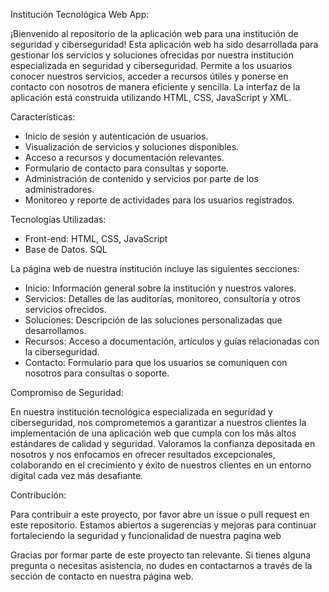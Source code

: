 Institución Tecnológica Web App:

¡Bienvenido al repositorio de la aplicación web para una institución de seguridad y ciberseguridad!
Esta aplicación web ha sido desarrollada para gestionar los servicios y soluciones ofrecidas por nuestra institución especializada en seguridad y ciberseguridad. Permite a los usuarios conocer nuestros servicios, acceder a recursos útiles y ponerse en contacto con nosotros de manera eficiente y sencilla. La interfaz de la aplicación está construida utilizando HTML, CSS, JavaScript y XML.

Características:

- Inicio de sesión y autenticación de usuarios.
- Visualización de servicios y soluciones disponibles.
- Acceso a recursos y documentación relevantes.
- Formulario de contacto para consultas y soporte.
- Administración de contenido y servicios por parte de los administradores.
- Monitoreo y reporte de actividades para los usuarios registrados.

Tecnologías Utilizadas:

- Front-end: HTML, CSS, JavaScript
- Base de Datos. SQL

La página web de nuestra institución incluye las siguientes secciones:

- Inicio: Información general sobre la institución y nuestros valores.
- Servicios: Detalles de las auditorías, monitoreo, consultoría y otros servicios ofrecidos.
- Soluciones: Descripción de las soluciones personalizadas que desarrollamos.
- Recursos: Acceso a documentación, artículos y guías relacionadas con la ciberseguridad.
- Contacto: Formulario para que los usuarios se comuniquen con nosotros para consultas o soporte.

Compromiso de Seguridad:

En nuestra institución tecnológica especializada en seguridad y ciberseguridad, nos comprometemos a garantizar a nuestros clientes la implementación de una aplicación web que cumpla con los más altos estándares de calidad y seguridad. Valoramos la confianza depositada en nosotros y nos enfocamos en ofrecer resultados excepcionales, colaborando en el crecimiento y éxito de nuestros clientes en un entorno digital cada vez más desafiante.

Contribución:

Para contribuir a este proyecto, por favor abre un issue o pull request en este repositorio. Estamos abiertos a sugerencias y mejoras para continuar fortaleciendo la seguridad y funcionalidad de nuestra pagina web

Gracias por formar parte de este proyecto tan relevante. Si tienes alguna pregunta o necesitas asistencia, no dudes en contactarnos a través de la sección de contacto en nuestra página web.
